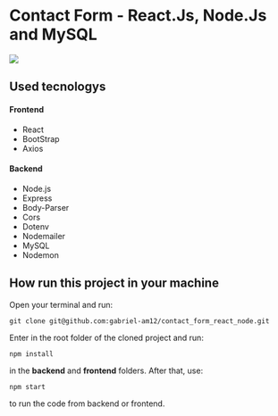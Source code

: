 # Contact Form - React.Js, Node.Js and MySQL

<img src="../msb_contact_form/frontend/public/frontend_page.png">

## Used tecnologys

#### Frontend
- React
- BootStrap
- Axios

#### Backend
- Node.js
- Express
- Body-Parser
- Cors
- Dotenv
- Nodemailer
- MySQL
- Nodemon


## How run this project in your machine
Open your terminal and run:
```
git clone git@github.com:gabriel-am12/contact_form_react_node.git
```
Enter in the root folder of the cloned project and run:
```
npm install
```
in the **backend** and **frontend** folders. After that, use:
```
npm start
```
to run the code from backend or frontend.

